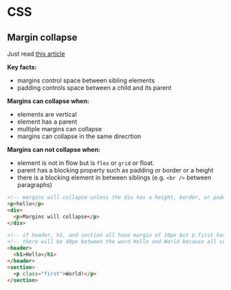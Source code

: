 # CSS

## Margin collapse
Just read [this article](https://www.joshwcomeau.com/css/rules-of-margin-collapse/)

**Key facts:**
- margins control space between sibling elements
- padding controls space between a child and its parent

**Margins can collapse when:**
- elements are vertical
- element has a parent 
- multiple margins can collapse
- margins can collapse in the same direcrtion

**Margins can not collapse when:**
- element is not in flow but is `flex` or `grid` or float.
- parent has a blocking property such as padding or border or a height
- there is a blocking element in between siblings (e.g. `<br />` between paragraphs)

```html
<!-- margins will collapse unless the div has a height, border, or padding -->
<p>hello</p>
<div>
  <p>Margins will collapse</p>
</div>

<!-- if header, h1, and section all have margin of 10px but p.first has margin of 40px -->
<!-- there will be 40px between the word Hello and World because all collapse. -->
<header>
  <h1>Hello</h1>
</header>
<section>
  <p class="first">World!</p>
</section>
```
